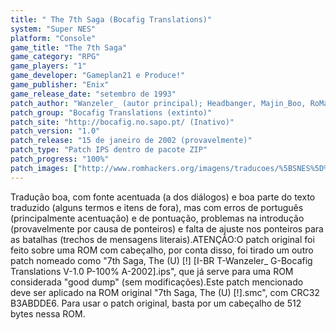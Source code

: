 ```yaml
---
title: " The 7th Saga (Bocafig Translations)"
system: "Super NES"
platform: "Console"
game_title: "The 7th Saga"
game_category: "RPG"
game_players: "1"
game_developer: "Gameplan21 e Produce!"
game_publisher: "Enix"
game_release_date: "setembro de 1993"
patch_author: "Wanzeler_ (autor principal); Headbanger, Majin_Boo, RoManiac, Tuatha_d._Danann, Cecil e PiCcoLo_SaN (testadores)"
patch_group: "Bocafig Translations (extinto)"
patch_site: "http://bocafig.no.sapo.pt/ (Inativo)"
patch_version: "1.0"
patch_release: "15 de janeiro de 2002 (provavelmente)"
patch_type: "Patch IPS dentro de pacote ZIP"
patch_progress: "100%"
patch_images: ["http://www.romhackers.org/imagens/traducoes/%5BSNES%5D%20The%207th%20Saga%20-%20Bocafig%20Translations%20-%201.png","http://www.romhackers.org/imagens/traducoes/%5BSNES%5D%20The%207th%20Saga%20-%20Bocafig%20Translations%20-%202.png","http://www.romhackers.org/imagens/traducoes/%5BSNES%5D%20The%207th%20Saga%20-%20Bocafig%20Translations%20-%203.png"]
---
```

Tradução boa, com fonte acentuada (a dos diálogos) e boa parte do texto traduzido (alguns termos e itens de fora), mas com erros de português (principalmente acentuação) e de pontuação, problemas na introdução (provavelmente por causa de ponteiros) e falta de ajuste nos ponteiros para as batalhas (trechos de mensagens literais).ATENÇÃO:O patch original foi feito sobre uma ROM com cabeçalho, por conta disso, foi tirado um outro patch nomeado como "7th Saga, The (U) [!] [I-BR T-Wanzeler_ G-Bocafig Translations V-1.0 P-100% A-2002].ips", que já serve para uma ROM considerada "good dump" (sem modificações).Este patch mencionado deve ser aplicado na ROM original "7th Saga, The (U) [!].smc", com CRC32 B3ABDDE6. Para usar o patch original, basta por um cabeçalho de 512 bytes nessa ROM.